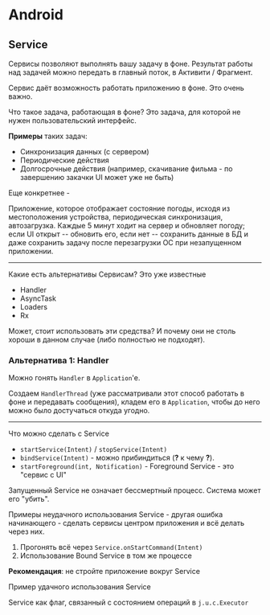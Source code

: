 ﻿# Android 

## Service

Сервисы позволяют выполнять вашу задачу в фоне. Результат работы над задачей можно передать в главный поток, в Активити / Фрагмент.

Сервис даёт возможность работать приложению в фоне. Это очень важно.

Что такое задача, работающая в фоне? Это задача, для которой не нужен пользовательский интерфейс.

__Примеры__ таких задач:

* Синхронизация данных (с сервером)
* Периодические действия
* Долгосрочные действия (например, скачивание фильма - по завершению закачки UI может уже не быть)

Еще конкретнее - 

Приложение, которое отображает состояние погоды, исходя из местоположения устройства,
периодическая синхронизация, автозагрузка. Каждые 5 минут ходит на сервер и обновляет погоду; если UI открыт -- обновить его, если нет -- сохранить данные в БД и даже сохранить задачу после перезагрузки ОС при незапущенном приложении.

---

Какие есть альтернативы Сервисам? Это уже известные

* Handler
* AsyncTask
* Loaders
* Rx

Может, стоит использовать эти средства? И почему они не столь хороши в данном случае (либо полностью не подходят).

### Альтернатива 1: Handler

Можно гонять `Handler` в `Application`'e.

Создаем `HandlerThread` (уже рассматривали этот способ работать в фоне и передавать сообщения), кладем его в `Application`, чтобы до него можно было достучаться откуда угодно.

---

Что можно сделать с Service

* `startService(Intent)` / `stopService(Intent)`
* `bindService(Intent)` - можно прибиндиться (__?__ к чему __?__).
* `startForeground(int, Notification)` - Foreground Service - это "сервис с UI"

Запущенный Service не означает бессмертный процесс. Система может его "убить".

Примеры неудачного использования Service - другая ошибка начинающего - сделать сервисы центром приложения и всё делать через них.

1. Прогонять всё через `Service.onStartCommand(Intent)`
2. Использование Bound Service в том же процессе


__Рекомендация__: не стройте приложение вокруг Service

Пример удачного использования Service

Service как флаг, связанный с состоянием операций в `j.u.c.Executor`
